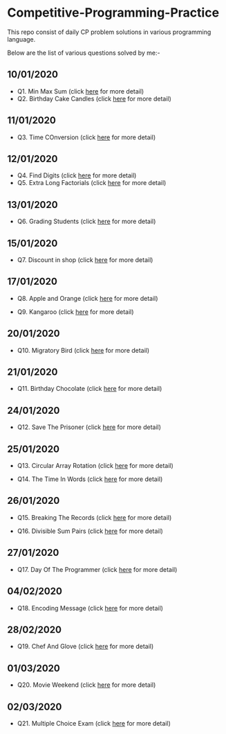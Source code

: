 # Competitive-Programming-Practice

This repo consist of daily CP problem solutions in various programming language.

Below are the list of various questions solved by me:-

## 10/01/2020

- Q1. Min Max Sum (click [here](https://github.com/rishavpandey43/Competitive-Programming-Practise/tree/master/01-mini-max-sum) for more detail)
- Q2. Birthday Cake Candles (click [here](https://github.com/rishavpandey43/Competitive-Programming-Practise/tree/master/02-birthday-cake-candles) for more detail)

## 11/01/2020

- Q3. Time COnversion (click [here](https://github.com/rishavpandey43/Competitive-Programming-Practise/tree/master/03-time-conversion) for more detail)

## 12/01/2020

- Q4. Find Digits (click [here](https://github.com/rishavpandey43/Competitive-Programming-Practise/tree/master/04-find-digits) for more detail)
- Q5. Extra Long Factorials (click [here](https://github.com/rishavpandey43/Competitive-Programming-Practise/tree/master/05-extra-long-factorials) for more detail)

## 13/01/2020

- Q6. Grading Students (click [here](https://github.com/rishavpandey43/Competitive-Programming-Practise/tree/master/06-grading-students) for more detail)

## 15/01/2020

- Q7. Discount in shop (click [here](https://github.com/rishavpandey43/Competitive-Programming-Practise/tree/master/07-discount-in-a-shop) for more detail)

## 17/01/2020

- Q8. Apple and Orange (click [here](https://github.com/rishavpandey43/Competitive-Programming-Practise/tree/master/08-apple-and-orange) for more detail)

- Q9. Kangaroo (click [here](https://github.com/rishavpandey43/Competitive-Programming-Practise/tree/master/09-kangaroo) for more detail)

## 20/01/2020

- Q10. Migratory Bird (click [here](https://github.com/rishavpandey43/Competitive-Programming-Practise/tree/master/10-migratory-birds) for more detail)

## 21/01/2020

- Q11. Birthday Chocolate (click [here](https://github.com/rishavpandey43/Competitive-Programming-Practise/tree/master/11-birthday-chocolate) for more detail)

## 24/01/2020

- Q12. Save The Prisoner (click [here](https://github.com/rishavpandey43/Competitive-Programming-Practise/tree/master/12-save-the-prisoner) for more detail)

## 25/01/2020

- Q13. Circular Array Rotation (click [here](https://github.com/rishavpandey43/Competitive-Programming-Practise/tree/master/13-circular-array-rotation) for more detail)

- Q14. The Time In Words (click [here](https://github.com/rishavpandey43/Competitive-Programming-Practise/tree/master/14-the-time-in-words) for more detail)

## 26/01/2020

- Q15. Breaking The Records (click [here](https://github.com/rishavpandey43/Competitive-Programming-Practise/tree/master/15-breaking-the-records) for more detail)

- Q16. Divisible Sum Pairs (click [here](https://github.com/rishavpandey43/Competitive-Programming-Practise/tree/master/16-divisible-sum-pairs) for more detail)

## 27/01/2020

- Q17. Day Of The Programmer (click [here](https://github.com/rishavpandey43/Competitive-Programming-Practise/tree/master/17-day-of-the-programmer) for more detail)

## 04/02/2020

- Q18. Encoding Message (click [here](https://github.com/rishavpandey43/Competitive-Programming-Practise/tree/master/18-encoding-message) for more detail)

## 28/02/2020

- Q19. Chef And Glove (click [here](https://github.com/rishavpandey43/Competitive-Programming-Practise/tree/master/19-chef-and-glove) for more detail)

## 01/03/2020

- Q20. Movie Weekend (click [here](https://github.com/rishavpandey43/Competitive-Programming-Practise/tree/master/20-movie-weekend) for more detail)

## 02/03/2020

- Q21. Multiple Choice Exam (click [here](https://github.com/rishavpandey43/Competitive-Programming-Practise/tree/master/21-multiple-choice-exam) for more detail)

